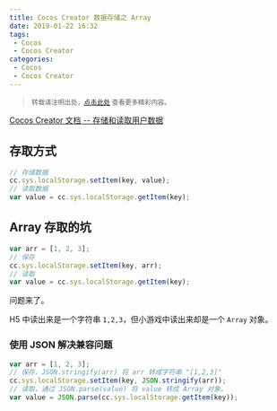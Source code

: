 ```yaml
---
title: Cocos Creator 数据存储之 Array
date: 2019-01-22 16:32
tags:
 - Cocos
 - Cocos Creator
categories:
 - Cocos
 - Cocos Creator
---
```


> <small>转载请注明出处，[点击此处](https://shichaohui.github.io/) 查看更多精彩内容。</small>

[Cocos Creator 文档 -- 存储和读取用户数据](https://docs.cocos.com/creator/manual/zh/advanced-topics/data-storage.html)

## 存取方式

```javascript
// 存储数据
cc.sys.localStorage.setItem(key, value);
// 读取数据
var value = cc.sys.localStorage.getItem(key);
```

## Array 存取的坑

```javascript
var arr = [1, 2, 3];
// 保存
cc.sys.localStorage.setItem(key, arr);
// 读取
var value = cc.sys.localStorage.getItem(key);
```

问题来了。

H5 中读出来是一个字符串 `1,2,3`，但小游戏中读出来却是一个 `Array` 对象。

### 使用 JSON 解决兼容问题

```javascript
var arr = [1, 2, 3];
// 保存，JSON.stringify(arr) 将 arr 转成字符串 "[1,2,3]"
cc.sys.localStorage.setItem(key, JSON.stringify(arr));
// 读取，通过 JSON.parse(value) 将 value 转成 Array 对象。
var value = JSON.parse(cc.sys.localStorage.getItem(key));
```